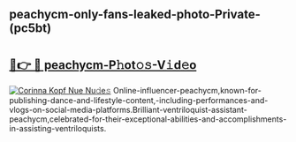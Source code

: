 ## peachycm-only-fans​-leaked-photo​-Private-(pc5bt)


# <h2><a href="https://mediaupload.pro?title=peachycm&ref=git">🔗👉 🔴 peachycm-P𝚑ot𝚘𝚜-V𝚒d𝚎o</a></h2>

[![Corinna Kopf Nue Nu𝚍e𝚜](https://i.imgur.com/0qMVB7G.gif)](https://mediaupload.pro?title=peachycm&ref=git)
Online-influencer-peachycm,known-for-publishing-dance-and-lifestyle-content,-including-performances-and-vlogs-on-social-media-platforms.Brilliant-ventriloquist-assistant-peachycm,celebrated-for-their-exceptional-abilities-and-accomplishments-in-assisting-ventriloquists.  